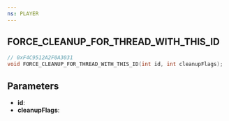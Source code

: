 ```yaml
---
ns: PLAYER
---
```

## FORCE_CLEANUP_FOR_THREAD_WITH_THIS_ID

```c
// 0xF4C9512A2F0A3031
void FORCE_CLEANUP_FOR_THREAD_WITH_THIS_ID(int id, int cleanupFlags);
```

## Parameters
* **id**:
* **cleanupFlags**:
